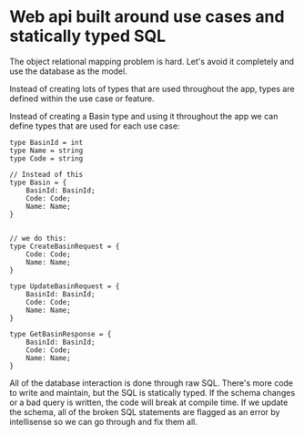 ﻿# Web api built around use cases and statically typed SQL

The object relational mapping problem is hard. Let's avoid it completely and use the database as the model.

Instead of creating lots of types that are used throughout the app, types are defined within the use case or feature.

Instead of creating a Basin type and using it throughout the app we can define types that are used for each use case:

```
type BasinId = int
type Name = string
type Code = string

// Instead of this
type Basin = {
	BasinId: BasinId;
	Code: Code;
	Name: Name;
}


// we do this:
type CreateBasinRequest = {
	Code: Code;
	Name: Name;
}

type UpdateBasinRequest = {
	BasinId: BasinId;
	Code: Code;
	Name: Name;
}

type GetBasinResponse = {
	BasinId: BasinId;
	Code: Code;
	Name: Name;
}
```

All of the database interaction is done through raw SQL. There's more code to write and maintain, but the SQL is statically typed. If the schema changes or a bad query is written, the code will break at compile time. If we update the schema, all of the broken SQL statements are flagged as an error by intellisense so we can go through and fix them all.